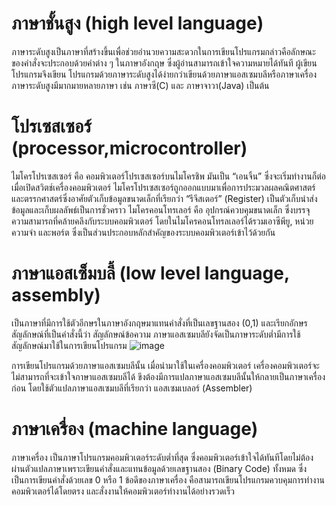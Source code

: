 # ภาษาชั้นสูง (high level language)
ภาษาระดับสูงเป็นภาษาที่สร้างขึ้นเพื่อช่วยอำนวยความสะดวกในการเขียนโปรแกรมกล่าวคือลักษณะของคำสั่งจะประกอบด้วยคำต่าง ๆ ในภาษาอังกฤษ ซึ่งผู้อ่านสามารถเข้าใจความหมายได้ทันที ผู้เขียนโปรแกรมจึงเขียน
โปรแกรมด้วยภาษาระดับสูงได้ง่ายกว่าเขียนด้วยภาษาแอสเซมบลีหรือภาษาเครื่อง ภาษาระดับสูงมีมากมายหลายภาษา เช่น ภาษาซี(C) และ ภาษาจาวา(Java) เป็นต้น
# โปรเซสเซอร์ (processor,microcontroller)
ไมโครโปรเซสเซอร์ คือ คอมพิวเตอร์โปรเซสเซอร์บนไมโครชิพ มันเป็น “เอนจิ้น” ซึ่งจะเริ่มทำงานก็ต่อเมื่อเปิดสวิตช์เครื่องคอมพิวเตอร์ ไมโครโปรเซสเซอร์ถูกออกแบบมาเพื่อการประมวลผลคณิตศาสตร์และตรรกศาสตร์ซึ่งอาศัยตัวเก็บข้อมูลขนาดเล็กที่เรียกว่า “รีจีสเตอร์” (Register) เป็นตัวเก็บนำส่งข้อมูลและเก็บผลลัพธ์เป็นการชั่วคราว
ไมโครคอนโทรเลอร์ คือ อุปกรณ์ควบคุมขนาดเล็ก ซึ่งบรรจุความสามารถที่คล้ายคลึงกับระบบคอมพิวเตอร์ โดยในไมโครคอนโทรลเลอร์ได้รวมเอาซีพียู, หน่วยความจำ และพอร์ต ซึ่งเป็นส่วนประกอบหลักสำคัญของระบบคอมพิวเตอร์เข้าไว้ด้วยกัน
# ภาษาแอสเซ็มบลี้ (low level language, assembly)
เป็นภาษาที่มีการใช้ตัวอีกษรในภาษาอังกฤษมาแทนคำสั่งที่เป็นเลขฐานสอง (0,1) และเรียกอักษรสัญลักษณ์ที่เป็นคำสั่งนี้ว่า สัญลักษณ์ข้อความ ภาษาแอสเซมบลียังจัดเป็นภาษาระดับต่ำมีการใช้สัญลักษณ์มาใช้ในการเขียนโปรแกรม
![image](https://user-images.githubusercontent.com/98943613/161747438-04826bec-1183-44ab-abe9-e5f59a06bd63.png)

การเขียนโปรแกรมด้วยภาษาแอสเซมบลีนั้น เมื่อนำมาใช้ในเครื่องคอมพิวเตอร์ เครื่องคอมพิวเตอร์จะไม่สามารถที่จะเข้าใจภาษาแอสเซมบลีได้ ขึงต้องมีการแปลภาษาแอสเซมบลีนั้นให้กลายเป็นภาษาเครื่องก่อน โดยใช้ตัวแปลภาษาแอสเซมบลีที่เรียกว่า แอสเซมเบลอร์ (Assembler)
# ภาษาเครื่อง (machine language)
ภาษาเครื่อง เป็นภาษาโปรแกรมคอมพิวเตอร์ระดับต่ำที่สุด ซึ่งคอมพิวเตอร์เข้าใจได้ทันทีโดยไม่ต้องผ่านตัวแปลภาษาเพราะเขียนคำสั่งและแทนข้อมูลด้วยเลขฐานสอง (Binary Code) ทั้งหมด ซึ่งเป็นการเขียนคำสั่งด้วยเลข 0 หรือ 1 ข้อดีของภาษาเครื่อง คือสามารถเขียนโปรแกรมควบคุมการทำงานคอมพิวเตอร์ได้โดยตรง และสั่งงานให้คอมพิวเตอร์ทำงานได้อย่างรวดเร็ว
